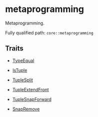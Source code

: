 # metaprogramming

Metaprogramming.

Fully qualified path: `core::metaprogramming`

## Traits

- [TypeEqual](./core-metaprogramming-TypeEqual.md)

- [IsTuple](./core-metaprogramming-IsTuple.md)

- [TupleSplit](./core-metaprogramming-TupleSplit.md)

- [TupleExtendFront](./core-metaprogramming-TupleExtendFront.md)

- [TupleSnapForward](./core-metaprogramming-TupleSnapForward.md)

- [SnapRemove](./core-metaprogramming-SnapRemove.md)

